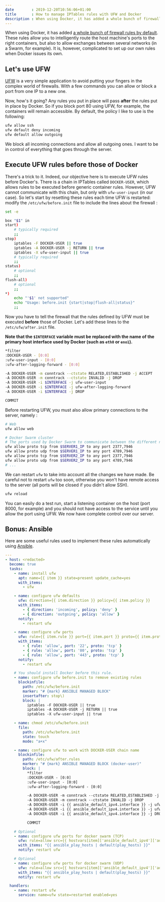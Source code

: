 ```yaml
---
date        : 2019-12-20T10:56:06+01:00
title       : How to manage IPTables rules with UFW and Docker
description : When using Docker, it has added a whole bunch of firewall rules by default. Let's UFW rules Docker.
---
```


When using Docker, it has added [a whole bunch of firewall rules by
default](https://docs.docker.com/network/iptables/).  These rules allow you to
intelligently route the host machine's ports to the right containers, but also
to allow exchanges between several networks (in a Swarm, for example). It is,
however, complicated to set up our own rules when Docker issues its own.

## Let's use UFW

[UFW](https://wiki.ubuntu.com/UncomplicatedFirewall?action=show&redirect=UbuntuFirewall)
is a very simple application to avoid putting your fingers in the complex
world of firewalls. With a few commands you can allow or block a port from one
IP to a new one.

Now, how's it going? Any rules you put in place will pass **after** the rules
put in place by Docker. So if you block port 80 using UFW, for example, the
containers will remain accessible. By default, the policy I like to use is the
following:

```bash
ufw allow ssh
ufw default deny incoming
ufw default allow outgoing
```

We block all incoming connections and allow all outgoing ones. I want to be in
control of everything that goes through the server.

## Execute UFW rules before those of Docker

There's a trick to it. Indeed, our objective here is to execute UFW rules before
Docker's. There is a chain in IPTables called `DOCKER-USER`, which allows
rules to be executed before generic container rules. However, UFW cannot
communicate with this chain, but only with `ufw-user-input` (in our case). So
let's start by resetting these rules each time UFW is restarted: modify the
`/etc/ufw/before.init` file to include the lines about the firewall :

```bash
set -e

box "$1" in
start)
    # typically required
    ;;
stop)
    iptables -F DOCKER-USER || true
    iptables -A DOCKER-USER -j RETURN || true
    iptables -X ufw-user-input || true
    # typically required
    ;;
status)
    # optional
    ;;
flush-all)
    # optional
    ;;
*)
    echo "'$1' not supported"
    echo "Usage: before.init {start|stop|flush-all|status}"
    ;;
```

Now you have to tell the firewall that the rules defined by UFW must be executed
**before** those of Docker. Let's add these lines to the `/etc/ufw/after.init`
file.

**Note that the `$INTERFACE` variable must be replaced with the name of the
primary host interface used by Docker (such as `eth0` or `eno1`).**

```bash
*filter
:DOCKER-USER - [0:0]
:ufw-user-input - [0:0]
:ufw-after-logging-forward - [0:0]

-A DOCKER-USER -m conntrack --ctstate RELATED,ESTABLISHED -j ACCEPT
-A DOCKER-USER -m conntrack --ctstate INVALID -j DROP
-A DOCKER-USER -i $INTERFACE -j ufw-user-input
-A DOCKER-USER -i $INTERFACE -j ufw-after-logging-forward
-A DOCKER-USER -i $INTERFACE -j DROP

COMMIT
```

Before restarting UFW, you must also allow primary connections to the server,
namely :

```bash
# Web
ufw allow web

# Docker Swarm cluster
# The ports used by Docker Swarm to communicate between the different nodes
ufw allow proto tcp from $SERVER1_IP to any port 2377,7946
ufw allow proto udp from $SERVER1_IP to any port 4789,7946
ufw allow proto tcp from $SERVER2_IP to any port 2377,7946
ufw allow proto udp from $SERVER2_IP to any port 4789,7946
# ...
```

We can restart `ufw` to take into account all the changes we have made. Be
careful not to restart `ufw` too soon, otherwise you won't have remote access to
the server (all ports will be closed if you didn't allow SSH).

```bash
ufw reload
```

You can easily do a test run, start a listening container on the host (port
8000, for example) and you should not have access to the service until you allow
the port using UFW. We now have complete control over our server.

## Bonus: Ansible

Here are some useful rules used to implement these rules automatically using
[Ansible](https://www.ansible.com/resources/get-started).

```yaml
---
- host: <redacted>
  become: true
  tasks:
    - name: install ufw
      apt: name={{ item }} state=present update_cache=yes
      with_items:
        - ufw

    - name: configure ufw defaults
      ufw: direction={{ item.direction }} policy={{ item.policy }}
      with_items:
        - { direction: 'incoming', policy: 'deny' }
        - { direction: 'outgoing', policy: 'allow' }
      notify:
        - restart ufw

    - name: configure ufw ports
      ufw: rule={{ item.rule }} port={{ item.port }} proto={{ item.proto }}
      with_items:
        - { rule: 'allow', port: '22', proto: 'tcp' }
        - { rule: 'allow', port: '80', proto: 'tcp' }
        - { rule: 'allow', port: '443', proto: 'tcp' }
      notify:
        - restart ufw

    # You should install Docker before this rule.
    - name: configure ufw before.init to remove existing rules
      blockinfile:
        path: /etc/ufw/before.init
        marker: "# {mark} ANSIBLE MANAGED BLOCK"
        insertafter: stop\)
        block: |
          iptables -F DOCKER-USER || true
          iptables -A DOCKER-USER -j RETURN || true
          iptables -X ufw-user-input || true

    - name: chmod /etc/ufw/before.init
      file:
        path: /etc/ufw/before.init
        state: touch
        mode: "a+x"

    - name: configure ufw to work with DOCKER-USER chain name
      blockinfile:
        path: /etc/ufw/after.rules
        marker: "# {mark} ANSIBLE MANAGED BLOCK (docker-user)"
        block: |
          *filter
          :DOCKER-USER - [0:0]
          :ufw-user-input - [0:0]
          :ufw-after-logging-forward - [0:0]

          -A DOCKER-USER -m conntrack --ctstate RELATED,ESTABLISHED -j ACCEPT
          -A DOCKER-USER -m conntrack --ctstate INVALID -j DROP
          -A DOCKER-USER -i {{ ansible_default_ipv4.interface }} -j ufw-user-input
          -A DOCKER-USER -i {{ ansible_default_ipv4.interface }} -j ufw-after-logging-forward
          -A DOCKER-USER -i {{ ansible_default_ipv4.interface }} -j DROP

          COMMIT

    # Optional
    - name: configure ufw ports for docker swarm (TCP)
      ufw: rule=allow src={{ hostvars[item]['ansible_default_ipv4']['address'] }} port=2377,7946 proto=tcp
      with_items: "{{ ansible_play_hosts | default(play_hosts) }}"
      notify: restart ufw

    # Optional
    - name: configure ufw ports for docker swarm (UDP)
      ufw: rule=allow src={{ hostvars[item]['ansible_default_ipv4']['address'] }} port=4789,7946 proto=udp
      with_items: "{{ ansible_play_hosts | default(play_hosts) }}"
      notify: restart ufw

  handlers:
    - name: restart ufw
      service: name=ufw state=restarted enabled=yes
```
